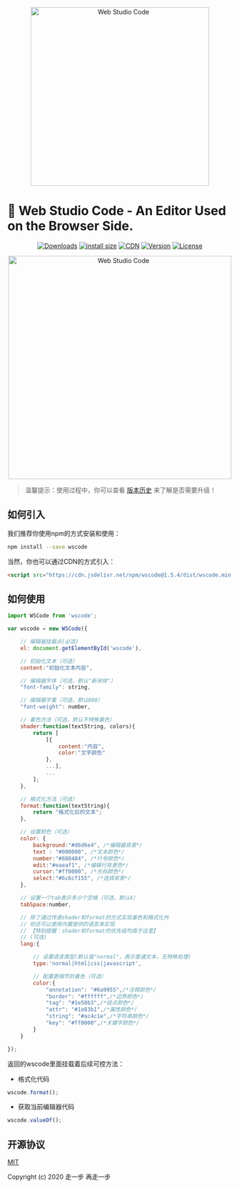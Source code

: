 <p align="center"><a href="https://github.com/yelloxing/Web-Studio-Code" target="_blank" rel="noopener noreferrer">
<img width="400" src="https://yelloxing.github.io/Web-Studio-Code/logo.png" alt="Web Studio Code"></a></p>

# 🎉 Web Studio Code - An Editor Used on the Browser Side.

<p align="center">
<a href="https://yelloxing.github.io/npm-downloads/?interval=7&packages=wscode"><img src="https://img.shields.io/npm/dm/wscode.svg" alt="Downloads"></a>
<a href="https://packagephobia.now.sh/result?p=wscode"><img src="https://packagephobia.now.sh/badge?p=wscode" alt="install size"></a>
<a href="https://www.jsdelivr.com/package/npm/wscode"><img src="https://data.jsdelivr.com/v1/package/npm/wscode/badge" alt="CDN"></a>
<a href="https://www.npmjs.com/package/wscode"><img src="https://img.shields.io/npm/v/wscode.svg" alt="Version"></a>
<a href="https://github.com/yelloxing/Web-Studio-Code/blob/master/LICENSE"><img src="https://img.shields.io/npm/l/wscode.svg" alt="License"></a>
</p>

<p align="center"><a href="https://yelloxing.github.io/Web-Studio-Code/Web-Studio-Code.html" target="_blank" rel="noopener noreferrer">
<img width="500" src="https://yelloxing.github.io/Web-Studio-Code/snipping.png" alt="Web Studio Code"></a></p>

> 温馨提示：使用过程中，你可以查看 [版本历史](./CHANGELOG) 来了解是否需要升级！

## 如何引入

我们推荐你使用npm的方式安装和使用：

```bash
npm install --save wscode
```

当然，你也可以通过CDN的方式引入：

```html
<script src="https://cdn.jsdelivr.net/npm/wscode@1.5.4/dist/wscode.min.js"></script>
```

## 如何使用

```js
import WSCode from 'wscode';

var wscode = new WSCode({

    // 编辑器挂载点(必选)
    el: document.getElementById('wscode'),

    // 初始化文本（可选）
    content:"初始化文本内容",

    // 编辑器字体（可选，默认"新宋体"）
    "font-family": string,

    // 编辑器字重（可选，默认600）
    "font-weight": number,

    // 着色方法（可选，默认不特殊着色）
    shader:function(textString, colors){
        return [
            [{
                content:"内容",
                color:"文字颜色"
            },
            ...],
            ...
        ];
    },

    // 格式化方法（可选）
    format:function(textString){
        return "格式化后的文本";
    },

    // 设置颜色（可选）
    color: {
        background:"#d6d6e4", /*编辑器背景*/
        text : "#000000", /*文本颜色*/
        number:"#888484", /*行号颜色*/
        edit:"#eaeaf1", /*编辑行背景色*/
        cursor:"#ff0000", /*光标颜色*/
        select:"#6c6cf155", /*选择背景*/
    },

    // 设置一个tab表示多少个空格（可选，默认4）
    tabSpace:number,

    // 除了通过传递shader和format的方式实现着色和格式化外
    // 你还可以使用内置提供的语言来实现
    // 【特别提醒：shader和format的优先级均高于这里】
    // (可选)
    lang:{

        // 设置语言类型(默认值"normal"，表示普通文本，无特殊处理)
        type:'normal|html|css|javascript',

        // 配置更细节的着色（可选）
        color:{
            "annotation": "#6a9955",/*注释颜色*/
            "border": "#ffffff",/*边界颜色*/
            "tag": "#1e50b3",/*结点颜色*/
            "attr": "#1e83b1",/*属性颜色*/
            "string": "#ac4c1e",/*字符串颜色*/
            "key": "#ff0000",/*关键字颜色*/
        }
    }

});
```

返回的wscode里面挂载着后续可控方法：

- 格式化代码

```js
wscode.format();
```

- 获取当前编辑器代码

```js
wscode.valueOf();
```

## 开源协议

[MIT](https://github.com/yelloxing/Web-Studio-Code/blob/master/LICENSE)

Copyright (c) 2020 走一步 再走一步
